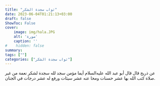 ```yaml
---
title: "ثواب سجدة الشكر"
date: 2023-06-04T01:21:13+03:00
draft: false
ShowToc: False
cover:
    image: img/hala.JPG
    alt: 'صورة'
    caption: ''
#    hidden: false
summary: 
tags: [""]
categories: ["ثواب سجدة الشكر"]
---
```

عن ذريح قال
قال أبو عبد الله عليه‌السلام أيما مؤمن سجد لله سجدة لشكر نعمة من غير صلاة
كتب الله بها عشر حسنات ومحا عنه عشر سيئات ورفع له عشر درجات
في الجنان.


